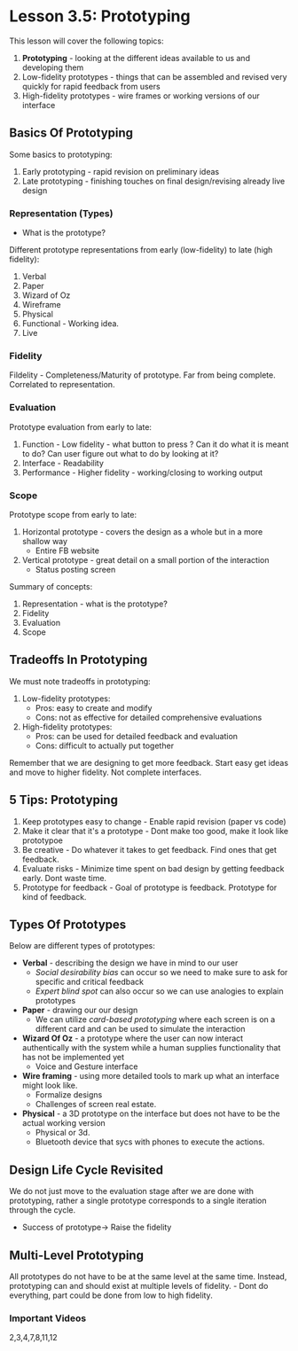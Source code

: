 # Lesson 3.5: Prototyping

This lesson will cover the following topics:

1. **Prototyping** - looking at the different ideas available to us and developing them
2. Low-fidelity prototypes - things that can be assembled and revised very quickly for rapid feedback from users
3. High-fidelity prototypes - wire frames or working versions of our interface

## Basics Of Prototyping
                                                           
Some basics to prototyping:

1. Early prototyping - rapid revision on preliminary ideas
2. Late prototyping - finishing touches on final design/revising already live design

### Representation (Types)

- What is the prototype?

Different prototype representations from early (low-fidelity) to late (high fidelity):

1. Verbal
2. Paper
3. Wizard of Oz
4. Wireframe
5. Physical
6. Functional - Working idea.
7. Live

### Fidelity

Fildelity - Completeness/Maturity of prototype. Far from being complete. Correlated to representation.

### Evaluation

Prototype evaluation from early to late:

1. Function - Low fidelity - what button to press ? Can it do what it is meant to do? Can user figure out what to do by looking at it?
2. Interface -  Readability
3. Performance - Higher fidelity - working/closing to working output

### Scope
Prototype scope from early to late:

1. Horizontal prototype - covers the design as a whole but in a more shallow way
	- Entire FB website
2. Vertical prototype - great detail on a small portion of the interaction
	- Status posting screen

Summary of concepts:

1. Representation - what is the prototype?
2. Fidelity
3. Evaluation
4. Scope

## Tradeoffs In Prototyping

We must note tradeoffs in prototyping:

1. Low-fidelity prototypes:
   - Pros: easy to create and modify
   - Cons: not as effective for detailed comprehensive evaluations
2. High-fidelity prototypes:
   - Pros: can be used for detailed feedback and evaluation
   - Cons: difficult to actually put together

Remember that we are designing to get more feedback. Start easy get ideas and move to higher fidelity. Not complete interfaces.

## 5 Tips: Prototyping

1. Keep prototypes easy to change - Enable rapid revision (paper vs code)
2. Make it clear that it's a prototype - Dont make too good, make it look like prototypoe
3. Be creative - Do whatever it takes to get feedback. Find ones that get feedback.
4. Evaluate risks - Minimize time spent on bad design by getting feedback early. Dont waste time.
5. Prototype for feedback - Goal of prototype is feedback. Prototype for kind of feedback.

## Types Of Prototypes

Below are different types of prototypes:

- **Verbal** - describing the design we have in mind to our user
  - _Social desirability bias_ can occur so we need to make sure to ask for specific and critical feedback
  - _Expert blind spot_ can also occur so we can use analogies to explain prototypes
- **Paper** - drawing our our design
  - We can utilize _card-based prototyping_ where each screen is on a different card and can be used to simulate the interaction
- **Wizard Of Oz** - a prototype where the user can now interact authentically with the system while a human supplies functionality that has not be implemented yet
  - Voice and Gesture interface
- **Wire framing** - using more detailed tools to mark up what an interface might look like.
  - Formalize designs
  - Challenges of screen real estate.
- **Physical** - a 3D prototype on the interface but does not have to be the actual working version
  - Physical or 3d.
  - Bluetooth device that sycs with phones to execute the actions.

## Design Life Cycle Revisited

We do not just move to the evaluation stage after we are done with prototyping, rather a single prototype corresponds to a single iteration through the cycle.
- Success of prototype-> Raise the fidelity

## Multi-Level Prototyping

All prototypes do not have to be at the same level at the same time. Instead, prototyping can and should exist at multiple levels of fidelity.
	- Dont do everything, part could be done from low to high fidelity.

### Important Videos
2,3,4,7,8,11,12
<!-- ## Section Quizzes

### Exercise: Prototyping Pros And Cons

Match the advantage to the method.

|                                      | Verbal prototypes | Paper Prototypes | Card Prototypes | Wizard of Oz | Wire framing | Physical Prototypes |
| ------------------------------------ | ----------------- | ---------------- | --------------- | ------------ | ------------ | ------------------- |
| Revisable during interaction         | x                 | x                | x               | x            |
| Disguises superficial details        | x                 | x                | x               | x            |
| Simulates user interaction           |                   |                  | x               | x            | x            | x                   |
| Easily distributable to remote users |                   |                  |                 |              | x            |                     |
| supports prototyping look and feel   |                   |                  |                 |              | x            | x                   |
| Allows mobility during evaluation    |                   |                  |                 | x            |              | x                   |
 -->

